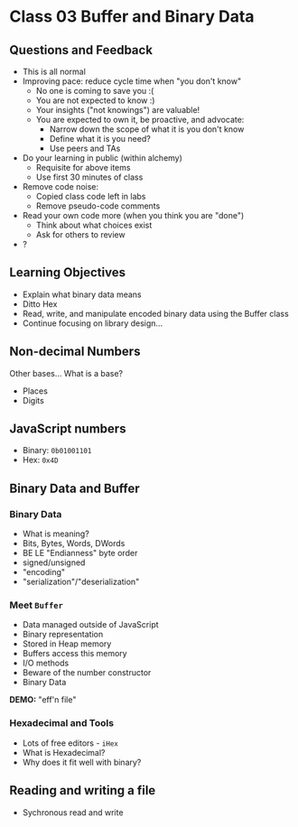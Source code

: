 # Class 03 Buffer and Binary Data

## Questions and Feedback

* This is all normal
* Improving pace: reduce cycle time when "you don't know"
    * No one is coming to save you :(
    * You are not expected to know :)
    * Your insights ("not knowings") are valuable!
    * You are expected to own it, be proactive, and advocate:
        * Narrow down the scope of what it is you don't know
        * Define what it is you need?
        * Use peers and TAs
* Do your learning in public (within alchemy)
    * Requisite for above items
    * Use first 30 minutes of class
* Remove code noise:
    * Copied class code left in labs
    * Remove pseudo-code comments
* Read your own code more (when you think you are "done")
    * Think about what choices exist
    * Ask for others to review
* ?

## Learning Objectives

* Explain what binary data means
* Ditto Hex
* Read, write, and manipulate encoded binary data using the Buffer class
* Continue focusing on library design...

## Non-decimal Numbers

Other bases... What is a base?

* Places
* Digits

## JavaScript numbers

* Binary: `0b01001101`
* Hex: `0x4D`

## Binary Data and Buffer

### Binary Data

* What is meaning?
* Bits, Bytes, Words, DWords
* BE LE "Endianness" byte order
* signed/unsigned
* "encoding"
* "serialization"/"deserialization"

### Meet `Buffer`

* Data managed outside of JavaScript
* Binary representation
* Stored in Heap memory
* Buffers access this memory
* I/O methods
* Beware of the number constructor
* Binary Data

**DEMO:** "eff'n file"

### Hexadecimal and Tools

* Lots of free editors - `iHex`
* What is Hexadecimal?
* Why does it fit well with binary?

## Reading and writing a file

* Sychronous read and write
